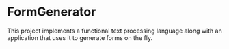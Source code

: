 # FormGenerator
This project implements a functional text processing language along with an application that uses it to generate forms on the fly.